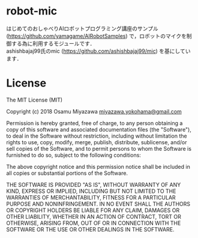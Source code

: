 # robot-mic
はじめてのおしゃべりAIロボットプログラミング講座のサンプル (https://github.com/yamagame/AIRobotSamples) で，ロボットのマイクを制御する為に利用するモジュールです．  
ashishbajaj99氏のmic (https://github.com/ashishbajaj99/mic) を基にしています．  

License
==========
The MIT License (MIT)

Copyright (c) 2018 Osamu Miyazawa miyazawa.yokohama@gmail.com

Permission is hereby granted, free of charge, to any person obtaining a copy of this software and associated documentation files (the "Software"), to deal in the Software without restriction, including without limitation the rights to use, copy, modify, merge, publish, distribute, sublicense, and/or sell copies of the Software, and to permit persons to whom the Software is furnished to do so, subject to the following conditions:

The above copyright notice and this permission notice shall be included in all copies or substantial portions of the Software.

THE SOFTWARE IS PROVIDED "AS IS", WITHOUT WARRANTY OF ANY KIND, EXPRESS OR IMPLIED, INCLUDING BUT NOT LIMITED TO THE WARRANTIES OF MERCHANTABILITY, FITNESS FOR A PARTICULAR PURPOSE AND NONINFRINGEMENT. IN NO EVENT SHALL THE AUTHORS OR COPYRIGHT HOLDERS BE LIABLE FOR ANY CLAIM, DAMAGES OR OTHER LIABILITY, WHETHER IN AN ACTION OF CONTRACT, TORT OR OTHERWISE, ARISING FROM, OUT OF OR IN CONNECTION WITH THE SOFTWARE OR THE USE OR OTHER DEALINGS IN THE SOFTWARE.
